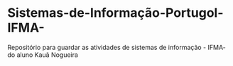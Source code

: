 # Sistemas-de-Informação-Portugol-IFMA-
Repositório para guardar as atividades de sistemas de informação - IFMA-  do aluno Kauã Nogueira
